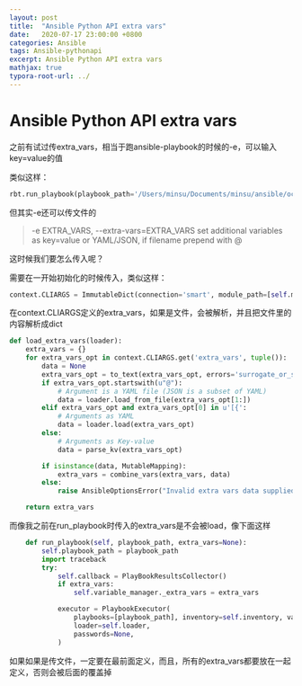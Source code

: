 ```yaml
---
layout: post
title:  "Ansible Python API extra vars"
date:   2020-07-17 23:00:00 +0800
categories: Ansible
tags: Ansible-pythonapi
excerpt: Ansible Python API extra vars
mathjax: true
typora-root-url: ../
---
```


# Ansible Python API extra vars

之前有试过传extra_vars，相当于跑ansible-playbook的时候的-e，可以输入key=value的值

类似这样：

```python
rbt.run_playbook(playbook_path='/Users/minsu/Documents/minsu/ansible/ocp_ansible_module/0_common.yml', extra_vars={"ansible_sudo_pass": "", "@": "dd"})
```

但其实-e还可以传文件的

> -e EXTRA_VARS, --extra-vars=EXTRA_VARS set additional variables as key=value or YAML/JSON, if filename prepend with @

这时候我们要怎么传入呢？

需要在一开始初始化的时候传入，类似这样：

```python
context.CLIARGS = ImmutableDict(connection='smart', module_path=[self.module_path], roles_path=self.roles_path, forks=10, become=True, private_key_file='id_rsa', become_method='sudo', become_user='root', become_ask_pass=False, check=False, diff=False, verbosity=4, syntax=None, start_at_task=None, extra_vars={"@/etc/kolla/passwords.yml"})
```

在context.CLIARGS定义的extra_vars，如果是文件，会被解析，并且把文件里的内容解析成dict

```python
def load_extra_vars(loader):
    extra_vars = {}
    for extra_vars_opt in context.CLIARGS.get('extra_vars', tuple()):
        data = None
        extra_vars_opt = to_text(extra_vars_opt, errors='surrogate_or_strict')
        if extra_vars_opt.startswith(u"@"):
            # Argument is a YAML file (JSON is a subset of YAML)
            data = loader.load_from_file(extra_vars_opt[1:])
        elif extra_vars_opt and extra_vars_opt[0] in u'[{':
            # Arguments as YAML
            data = loader.load(extra_vars_opt)
        else:
            # Arguments as Key-value
            data = parse_kv(extra_vars_opt)

        if isinstance(data, MutableMapping):
            extra_vars = combine_vars(extra_vars, data)
        else:
            raise AnsibleOptionsError("Invalid extra vars data supplied. '%s' could not be made into a dictionary" % extra_vars_opt)

    return extra_vars
```

而像我之前在run_playbook时传入的extra_vars是不会被load，像下面这样

```python
    def run_playbook(self, playbook_path, extra_vars=None):
        self.playbook_path = playbook_path
        import traceback
        try:
            self.callback = PlayBookResultsCollector()
            if extra_vars:
                self.variable_manager._extra_vars = extra_vars

            executor = PlaybookExecutor(
                playbooks=[playbook_path], inventory=self.inventory, variable_manager=self.variable_manager,
                loader=self.loader,
                passwords=None,
            )
```

如果如果是传文件，一定要在最前面定义，而且，所有的extra_vars都要放在一起定义，否则会被后面的覆盖掉


